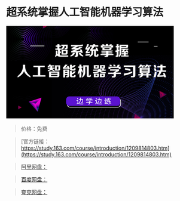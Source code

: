 # 超系统掌握人工智能机器学习算法

![img](../../../assets/study163/free/10dca87b2e2c47df9aaf2c7a0c8cf05d.jpg)

> 价格：免费

> [官方链接：https://study.163.com/course/introduction/1209814803.htm](https://study.163.com/course/introduction/1209814803.htm)

> [阿里网盘：]()

> [百度网盘：]()

> [夸克网盘：]()
